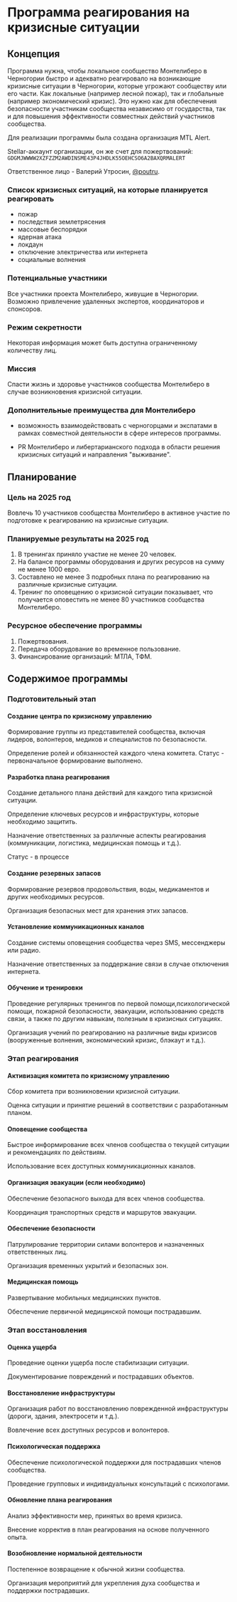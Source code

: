 # Программа реагирования на кризисные ситуации

## Концепция

Программа нужна, чтобы локальное сообщество Монтелиберо в Черногории быстро и адекватно реагировало на возникающие кризисные ситуации в Черногории, которые угрожают сообществу или его части. Как локальные (например лесной пожар), так и глобальные (например экономический кризис). Это нужно как для обеспечения безопасности участникам сообщества независимо от государства, так и для повышения эффективности совместных действий участников сообщества.

Для реализации программы была создана организация MTL Alert.

Stellar-аккаунт организации, он же счет для пожертвований: `GDGMJWWWW2XZFZZM2AWDINSME43P4JHDLK55OEHCSO6A2BAXQRMALERT`

Ответственное лицо - Валерий Утросин, [@poutru](https://t.me/poutru).

### Список кризисных ситуаций, на которые планируется реагировать

* пожар
* последствия землетрясения
* массовые беспорядки
* ядерная атака
* локдаун
* отключение электричества или интернета
* социальные волнения

### Потенциальные участники

Все участники проекта Монтелиберо, живущие в Черногории. Возможно привлечение удаленных экспертов, координаторов и спонсоров.

### Режим секретности

Некоторая информация может быть доступна ограниченному количеству лиц.

### Миссия

Cпасти жизнь и здоровье участников сообщества Монтелиберо в случае возникновения кризисной ситуации.

### Дополнительные преимущества для Монтелиберо

* возможность взаимодействовать с черногорцами и экспатами в рамках совместной деятельности в сфере интересов программы.

* PR Монтелиберо и либертарианского подхода в области решения кризисных ситуаций и направления "выживание".

## Планирование

### Цель на 2025 год

Вовлечь 10 участников сообщества Монтелиберо в активное участие по подготовке к реагированию на кризисные ситуации.

### Планируемые результаты на 2025 год

1. В тренингах приняло участие не менее 20 человек.
2. На балансе программы оборудования и других ресурсов на сумму не менее 1000 евро.
3. Составлено не менее 3 подробных плана по реагированию на различные кризисные ситуации.
4. Тренинг по оповещению о кризисной ситуации показывает, что получается оповестить не менее 80 участников сообщества Монтелиберо.

### Ресурсное обеспечение программы

1. Пожертвования.
2. Передача оборудование во временное пользование.
3. Финансирование организаций: МТЛА, ТФМ.

## Содержимое программы

### Подготовительный этап

#### Создание центра по кризисному управлению

Формирование группы из представителей сообщества, включая лидеров, волонтеров, медиков и специалистов по безопасности.

Определение ролей и обязанностей каждого члена комитета. Статус - первоначальное формирование выполнено.

#### Разработка плана реагирования

Создание детального плана действий для каждого типа кризисной ситуации.

Определение ключевых ресурсов и инфраструктуры, которые необходимо защитить.

Назначение ответственных за различные аспекты реагирования (коммуникации, логистика, медицинская помощь и т.д.).

Статус - в процессе

#### Создание резервных запасов

Формирование резервов продовольствия, воды, медикаментов и других необходимых ресурсов.

Организация безопасных мест для хранения этих запасов.

#### Установление коммуникационных каналов

Создание системы оповещения сообщества через SMS, мессенджеры или радио.

Назначение ответственных за поддержание связи в случае отключения интернета.

#### Обучение и тренировки

Проведение регулярных тренингов по первой помощи,психологической помощи, пожарной безопасности, эвакуации, использованию средств связи, а также по другим навыкам, полезным в кризисных ситуациях.

Организация учений по реагированию на различные виды кризисов (вооруженные волнения, экономический кризис, блэкаут и т.д.).

### Этап реагирования

#### Активизация комитета по кризисному управлению

Сбор комитета при возникновении кризисной ситуации.

Оценка ситуации и принятие решений в соответствии с разработанным планом.

#### Оповещение сообщества

Быстрое информирование всех членов сообщества о текущей ситуации и рекомендациях по действиям.

Использование всех доступных коммуникационных каналов.

#### Организация эвакуации (если необходимо)

Обеспечение безопасного выхода для всех членов сообщества.

Координация транспортных средств и маршрутов эвакуации.

#### Обеспечение безопасности

Патрулирование территории силами волонтеров и назначенных ответственных лиц.

Организация временных укрытий и безопасных зон.

#### Медицинская помощь

Развертывание мобильных медицинских пунктов.

Обеспечение первичной медицинской помощи пострадавшим.

### Этап восстановления

#### Оценка ущерба

Проведение оценки ущерба после стабилизации ситуации.

Документирование повреждений и пострадавших объектов.

#### Восстановление инфраструктуры

Организация работ по восстановлению поврежденной инфраструктуры (дороги, здания, электросети и т.д.).

Вовлечение всех доступных ресурсов и волонтеров.

#### Психологическая поддержка

Обеспечение психологической поддержки для пострадавших членов сообщества.

Проведение групповых и индивидуальных консультаций с психологами.

#### Обновление плана реагирования

Анализ эффективности мер, принятых во время кризиса.

Внесение корректив в план реагирования на основе полученного опыта.

#### Возобновление нормальной деятельности

Постепенное возвращение к обычной жизни сообщества.

Организация мероприятий для укрепления духа сообщества и поддержки пострадавших.

